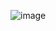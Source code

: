 ![image](https://github.com/Ayanabha1/6-Companies-30-Days-Challenge/assets/63809278/d568cc88-ed6b-43e2-9f2e-d6d06ca99d14)
